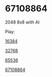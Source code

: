 # 67108864
2048 8x8 with AI

Play:

[16384](https://true16384.github.io/16384/)

[32768](https://true16384.github.io/32768/)

[65536](https://true16384.github.io/65536/)

[67108864](https://true16384.github.io/67108864/)
